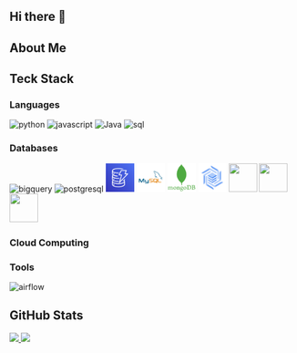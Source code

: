 ## Hi there 👋

<!--
**thehenke/thehenke** is a ✨ _special_ ✨ repository because its `README.md` (this file) appears on your GitHub profile.

Here are some ideas to get you started:

- 🔭 I’m currently working on ...
- 🌱 I’m currently learning ...
- 👯 I’m looking to collaborate on ...
- 🤔 I’m looking for help with ...
- 💬 Ask me about ...
- 📫 How to reach me: ...
- 😄 Pronouns: ...
- ⚡ Fun fact: ...
-->

## About Me
## Teck Stack
### Languages
<p>
    <img src="https://github.com/gilbarbara/logos/blob/main/logos/python.svg"                   title= "Python"     alt="python"     width="50" height="50"/> 
    <img src="https://www.vectorlogo.zone/logos/javascript/javascript-icon.svg"                 title= "JavaScript" alt="javascript" width="50" height="50"/> 
    <img src="https://www.vectorlogo.zone/logos/java/java-icon.svg"                             title= "Java"       alt="Java"       width="50" height="50"/> 
    <img src="https://github.com/benc-uk/icon-collection/blob/master/azure-patterns/sql-db.svg" title= "SQL"        alt="sql"        width="50" height="50"/> 
</p>

### Databases

<p>
    <img src="https://www.vectorlogo.zone/logos/google_bigquery/google_bigquery-ar21.svg"               title= "BigQuery"   alt="bigquery"   width="50" height="50"/> 
    <img src="https://github.com/homarr-labs/dashboard-icons/blob/main/svg/postgres.svg"                title= "PostgreSQL" alt="postgresql" width="50" height="50"/> 
    <img src="https://github.com/devicons/devicon/blob/master/icons/dynamodb/dynamodb-original.svg"     title= "DynamoDB"   alt="dynamodb"   width="50" height="50"/> 
    <img src="https://github.com/edent/SuperTinyIcons/blob/master/images/svg/mysql.svg"                 title= "MySQL"      alt="mysql"      width="50" height="50"/> 
    <img src="https://github.com/devicons/devicon/blob/master/icons/mongodb/mongodb-plain-wordmark.svg" title= "MongoDB"    alt="mongodb"    width="50" height="50"/> 
    <img src="https://github.com/AwesomeLogos/google-cloud-icons/blob/main/docs/images/bigtable.svg"    title= "BigTable"   alt="bigtable"   width="50" height="50"/> 
    <img src=""                   title= ""     alt=""     width="50" height="50"/> 
    <img src=""                   title= ""     alt=""     width="50" height="50"/> 
    <img src=""                   title= ""     alt=""     width="50" height="50"/> 
</p>

### Cloud Computing
### Tools
<img src="https://github.com/gilbarbara/logos/blob/main/logos/airflow-icon.svg" alt="airflow" width="50" height="50"/> 

## GitHub Stats
<!-- ![thehenke's GitHub stats](https://github-readme-stats.vercel.app/api?username=thehenke&show_icons=true&theme=gotham) -->



<a href="">
    <img height="137px" src="https://github-readme-stats.vercel.app/api?username=thehenke&hide_border=true&show_icons=true&theme=gotham" /><!-- wi*quL3fcV -->
    <img height="137px" src="https://github-readme-stats.vercel.app/api/top-langs/?username=thehenke&layout=compact&langs_count=6&theme=gotham&hide_border=true" />
</a>